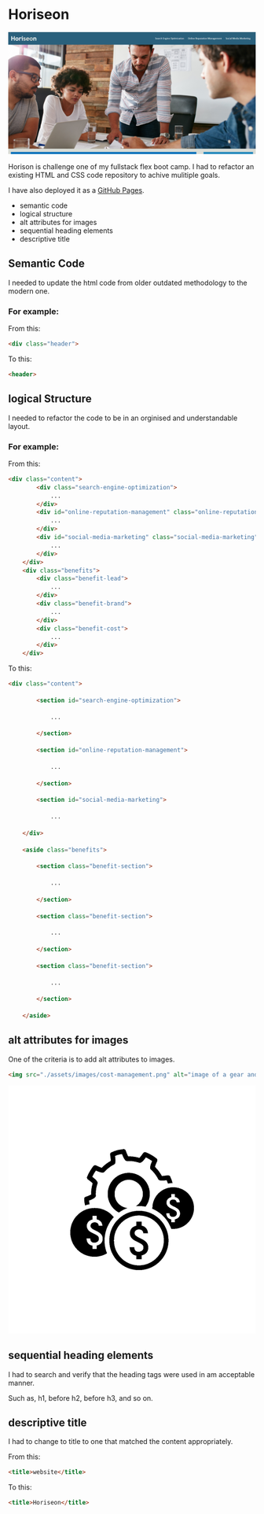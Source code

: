 # Horiseon

![Horiseon website](./assets/images/screen-shot.PNG "Horiseon website")

Horison is challenge one of my fullstack flex boot camp. I had to refactor an existing HTML and CSS code repository to achive mulitiple goals.

I have also deployed it as a [GitHub Pages](https://nabhahnk.github.io/Horiseon/).


- semantic code
- logical structure
- alt attributes for images
- sequential heading elements
- descriptive title 

## Semantic Code

I needed to update the html code from older outdated methodology to the modern one.

### For example: 

From this:

```html
<div class="header">
```

To this:

```html
<header>
```

## logical Structure

I needed to refactor the code to be in an orginised and understandable layout.

### For example:

From this:

```html
<div class="content">
        <div class="search-engine-optimization">
            ...
        </div>
        <div id="online-reputation-management" class="online-reputation-management">
            ...
        </div>
        <div id="social-media-marketing" class="social-media-marketing">
            ...
        </div>
    </div>
    <div class="benefits">
        <div class="benefit-lead">
            ...
        </div>
        <div class="benefit-brand">
            ...
        </div>
        <div class="benefit-cost">
            ...
        </div>
    </div>
```

To this:

```html
<div class="content">

        <section id="search-engine-optimization">

            ...

        </section>

        <section id="online-reputation-management">

            ...

        </section>

        <section id="social-media-marketing">

            ...

    </div>

    <aside class="benefits">

        <section class="benefit-section">

            ...

        </section>

        <section class="benefit-section">

            ...

        </section>

        <section class="benefit-section">

            ...

        </section>

    </aside>
```

## alt attributes for images

One of the criteria is to add alt attributes to images.

```html
<img src="./assets/images/cost-management.png" alt="image of a gear and money icons"/>
```

![alt image example](./assets/images/cost-management.png "alt image example")

## sequential heading elements

I had to search and verify that the heading tags were used in am acceptable manner.

Such as, h1, before h2, before h3, and so on.

## descriptive title 

I had to change to title to one that matched the content appropriately.

From this:

```html
<title>website</title>
```

To this:

```html
<title>Horiseon</title>
```

